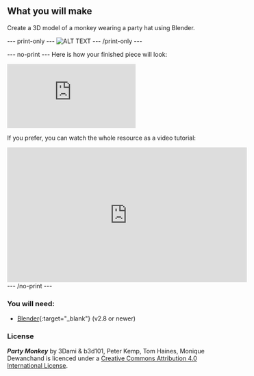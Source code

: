 ## What you will make

Create a 3D model of a monkey wearing a party hat using Blender.

--- print-only ---
![ALT TEXT](images/IMAGE.png)
--- /print-only ---

--- no-print ---
Here is how your finished piece will look:

<div class="responsive-embed responsive-embed--video">
  <iframe class="responsive-embed__iframe" src="https://sketchfab.com/models/11edaf9b8d1b4d62b5b30b28a292df71/embed" frameborder="0" allowvr allowfullscreen mozallowfullscreen="true" webkitallowfullscreen="true"></iframe>
</div>


If you prefer, you can watch the whole resource as a video tutorial:

<iframe width="560" height="315" src="https://www.youtube.com/embed/93ux_JliBew" frameborder="0" allowfullscreen></iframe>
--- /no-print ---

### You will need:
- [Blender](https://www.blender.org/download/){:target="_blank"} (v2.8 or newer)

### License

***Party Monkey*** by 3Dami & b3d101, Peter Kemp, Tom Haines, Monique Dewanchand is licenced under a [Creative Commons Attribution 4.0 International License](http://creativecommons.org/licenses/by-sa/4.0/).
